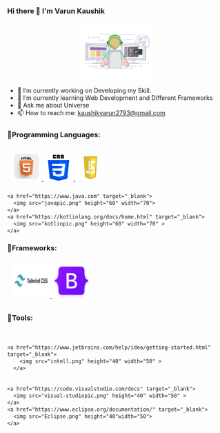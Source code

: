 ### Hi there 👋 I'm Varun Kaushik
<p align="center"><img src="ani.gif" width="35%"></p>


- 🔭 I’m currently working on Developing my Skill.
- 🌱 I’m currently learning Web Development and Different Frameworks
- 💬 Ask me about Universe
- 📫 How to reach me: kaushikvarun2793@gmail.com

<p align="center">

### 🔹Programming Languages:ㅤㅤ

<p style="padding:10px;">
    <a href="https://developer.mozilla.org/en-US/docs/Web/HTML" target="_blank"> 
      <img src="ht.webp" height="70" width="70" > 
    </a>
    <a href="https://developer.mozilla.org/en-US/docs/Web/CSS" target="_blank"> 
      <img src="csspic.png" height="60" width="70" > 
    </a>
      <a href="https://developer.mozilla.org/en-US/docs/Web/JavaScript" target="_blank"> 
      <img src="javascipic.png" height="60" width="70" > 
    </a>

    <a href="https://www.java.com" target="_blank"> 
      <img src="javapic.png" height="60" width="70">
    </a>
    <a href="https://kotlinlang.org/docs/home.html" target="_blank"> 
      <img src="kotlinpic.png" height="60" width="70" > 
    </a>
   
</p>

### 🔹Frameworks:

<p style="padding:10px;">
    <a href="https://v2.tailwindcss.com/docs" target="_blank"> 
      <img src="tailwindicon.png" height="80" width="90" > 
    </a>
    <a href="https://getbootstrap.com/docs/4.1/getting-started/introduction/" target="_blank"> 
      <img src="bootstrap.png" height="80" width="90" > 
    </a>
   
</p>

### 🔹Tools:

<p style="padding:10px;">

    <a href="https://www.jetbrains.com/help/idea/getting-started.html" target="_blank"> 
        <img src="intell.png" height="40" width="50" > 
      </a>
   
   
    <a href="https://code.visualstudio.com/docs" target="_blank"> 
      <img src="visual-studiopic.png" height="40" width="50" > 
    </a>
    <a href="https://www.eclipse.org/documentation/" target="_blank"> 
      <img src="Eclipse.png" height="40"width="50"> 
    </a>
</p>
</p>

